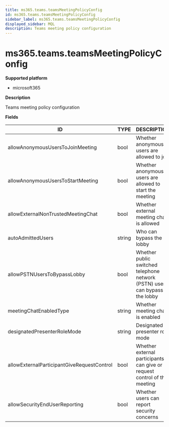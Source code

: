 ```yaml
---
title: ms365.teams.teamsMeetingPolicyConfig
id: ms365.teams.teamsMeetingPolicyConfig
sidebar_label: ms365.teams.teamsMeetingPolicyConfig
displayed_sidebar: MQL
description: Teams meeting policy configuration
---
```


# ms365.teams.teamsMeetingPolicyConfig

**Supported platform**

- microsoft365

**Description**

Teams meeting policy configuration

**Fields**

| ID                                         | TYPE   | DESCRIPTION                                                                 |
| ------------------------------------------ | ------ | --------------------------------------------------------------------------- |
| allowAnonymousUsersToJoinMeeting           | bool   | Whether anonymous users are allowed to join                                 |
| allowAnonymousUsersToStartMeeting          | bool   | Whether anonymous users are allowed to start the meeting                    |
| allowExternalNonTrustedMeetingChat         | bool   | Whether external meeting chat is allowed                                    |
| autoAdmittedUsers                          | string | Who can bypass the lobby                                                    |
| allowPSTNUsersToBypassLobby                | bool   | Whether public switched telephone network (PSTN) users can bypass the lobby |
| meetingChatEnabledType                     | string | Whether meeting chat is enabled                                             |
| designatedPresenterRoleMode                | string | Designated presenter role mode                                              |
| allowExternalParticipantGiveRequestControl | bool   | Whether external participants can give or request control of the meeting    |
| allowSecurityEndUserReporting              | bool   | Whether users can report security concerns                                  |

